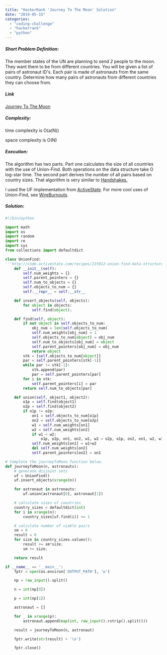 ```yaml
---
title: "HackerRank 'Journey To The Moon' Solution"
date: "2019-05-15"
categories: 
  - "coding-challenge"
  - "hackerrank"
  - "python"
---
```


##### Short Problem Definition:

The member states of the UN are planning to send _2_ people to the moon. They want them to be from different countries. You will be given a list of pairs of astronaut ID's. Each pair is made of astronauts from the same country. Determine how many pairs of astronauts from different countries they can choose from.

##### Link

[Journey To The Moon](https://www.hackerrank.com/challenges/journey-to-the-moon/problem)

##### Complexity:

time complexity is O(a(N))

space complexity is O(N)

##### Execution:

The algorithm has two parts. Part one calculates the size of all countries with the use of Union-Find. Both operations on the data structure take O log-star time. The second part derives the number of all pairs based on country sizes. That algorithm is very similar to [Handshakes.](https://www.martinkysel.com/hackerrank-handshake-solution/)

I used the UF implementation from [ActiveState](http://code.activestate.com/recipes/215912-union-find-data-structure/). For more cool uses of Union-Find, see [WireBurnouts](https://www.martinkysel.com/codility-wireburnouts-2012-psi-solution/).

##### Solution:

```python
#!/bin/python

import math
import os
import random
import re
import sys
from collections import defaultdict

class UnionFind:
'''http://code.activestate.com/recipes/215912-union-find-data-structure/'''
    def __init__(self):
        self.num_weights = {}
        self.parent_pointers = {}
        self.num_to_objects = {}
        self.objects_to_num = {}
        self.__repr__ = self.__str__

    def insert_objects(self, objects):
        for object in objects:
            self.find(object);

    def find(self, object):
        if not object in self.objects_to_num:
            obj_num = len(self.objects_to_num)
            self.num_weights[obj_num] = 1
            self.objects_to_num[object] = obj_num
            self.num_to_objects[obj_num] = object
            self.parent_pointers[obj_num] = obj_num
            return object
        stk = [self.objects_to_num[object]]
        par = self.parent_pointers[stk[-1]]
        while par != stk[-1]:
            stk.append(par)
            par = self.parent_pointers[par]
        for i in stk:
            self.parent_pointers[i] = par
        return self.num_to_objects[par]

    def union(self, object1, object2):
        o1p = self.find(object1)
        o2p = self.find(object2)
        if o1p != o2p:
            on1 = self.objects_to_num[o1p]
            on2 = self.objects_to_num[o2p]
            w1 = self.num_weights[on1]
            w2 = self.num_weights[on2]
            if w1 < w2:
                o1p, o2p, on1, on2, w1, w2 = o2p, o1p, on2, on1, w2, w1
            self.num_weights[on1] = w1+w2
            del self.num_weights[on2]
            self.parent_pointers[on2] = on1

# Complete the journeyToMoon function below.
def journeyToMoon(n, astronauts):
    # generate disjoint sets
    uf = UnionFind()
    uf.insert_objects(xrange(n))

    for astronaut in astronauts:
        uf.union(astronaut[0], astronaut[1])

    # calculate sizes of countries
    country_sizes = defaultdict(int)
    for i in xrange(n):
        country_sizes[uf.find(i)] += 1

    # calculate number of viable pairs
    sm = 0
    result = 0
    for size in country_sizes.values():
        result += sm*size;
        sm += size; 

    return result

if __name__ == '__main__':
    fptr = open(os.environ['OUTPUT_PATH'], 'w')

    np = raw_input().split()

    n = int(np[0])

    p = int(np[1])

    astronaut = []

    for _ in xrange(p):
        astronaut.append(map(int, raw_input().rstrip().split()))

    result = journeyToMoon(n, astronaut)

    fptr.write(str(result) + '\n')

    fptr.close()
```
